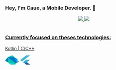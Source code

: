 ### Hey, I'm Caue, a Mobile Developer. 📱

<div style="display: inline_block" align="center">
  <a href="https://github.com/cauecbb">
  <img height="140em" src="https://github-readme-stats-git-masterrstaa-rickstaa.vercel.app/api?username=cauecbb&show_icons=true&theme=tokyonight&include_all_commits=true&count_private=true"/>
  <img height="140em" src="https://github-readme-stats-git-masterrstaa-rickstaa.vercel.app/api/top-langs/?username=cauecbb&theme=tokyonight&layout=compact&hide=cmake,swift,kotlin,objective-c,c%2B%2B"/>
</div>
<div style="display: inline_block"><br>
  <h3>Currently focused on theses technologies:</h3>
  <p>  Kotlin | C/C++ </p>
  <img align="center" alt="Caue-dart" height="30" width="40" src="https://raw.githubusercontent.com/devicons/devicon/master/icons/dart/dart-original.svg">
  <img align="center" alt="Caue-flutter" height="30" width="40" src="https://raw.githubusercontent.com/devicons/devicon/master/icons/flutter/flutter-original.svg">
</div>
